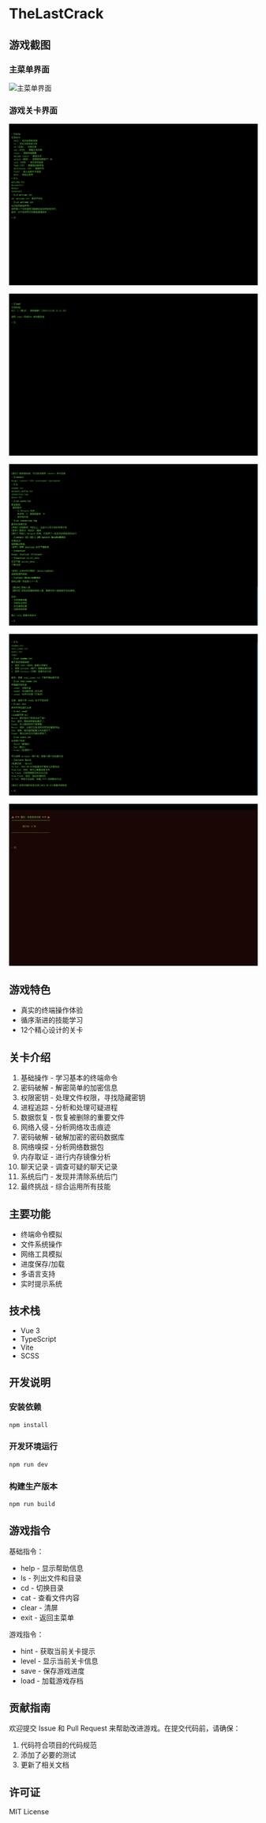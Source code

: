 # TheLastCrack

## 游戏截图

### 主菜单界面
![主菜单界面](screenshot/01.png)

### 游戏关卡界面
![游戏教程](screenshot/02.png)


![关于页面](screenshot/03.png)


![存档列表](screenshot/04.png)


![终端界面](screenshot/05.png)


![游戏关卡](screenshot/06.png)

## 游戏特色

- 真实的终端操作体验
- 循序渐进的技能学习
- 12个精心设计的关卡

## 关卡介绍

1. 基础操作 - 学习基本的终端命令
2. 密码破解 - 解密简单的加密信息
3. 权限密钥 - 处理文件权限，寻找隐藏密钥
4. 进程追踪 - 分析和处理可疑进程
5. 数据恢复 - 恢复被删除的重要文件
6. 网络入侵 - 分析网络攻击痕迹
7. 密码破解 - 破解加密的密码数据库
8. 网络嗅探 - 分析网络数据包
9. 内存取证 - 进行内存镜像分析
10. 聊天记录 - 调查可疑的聊天记录
11. 系统后门 - 发现并清除系统后门
12. 最终挑战 - 综合运用所有技能

## 主要功能

- 终端命令模拟
- 文件系统操作
- 网络工具模拟
- 进度保存/加载
- 多语言支持
- 实时提示系统

## 技术栈

- Vue 3
- TypeScript
- Vite
- SCSS

## 开发说明

### 安装依赖

```bash
npm install
```

### 开发环境运行

```bash
npm run dev
```

### 构建生产版本

```bash
npm run build
```

## 游戏指令

基础指令：
- help - 显示帮助信息
- ls - 列出文件和目录
- cd - 切换目录
- cat - 查看文件内容
- clear - 清屏
- exit - 返回主菜单

游戏指令：
- hint - 获取当前关卡提示
- level - 显示当前关卡信息
- save - 保存游戏进度
- load - 加载游戏存档

## 贡献指南

欢迎提交 Issue 和 Pull Request 来帮助改进游戏。在提交代码前，请确保：

1. 代码符合项目的代码规范
2. 添加了必要的测试
3. 更新了相关文档

## 许可证

MIT License